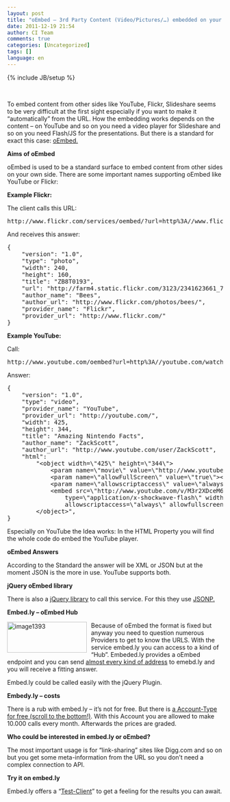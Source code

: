 ```yaml
---
layout: post
title: "oEmbed – 3rd Party Content (Video/Pictures/…) embedded on your own side"
date: 2011-12-19 21:54
author: CI Team
comments: true
categories: [Uncategorized]
tags: []
language: en
---
```

{% include JB/setup %}
&nbsp;

&nbsp;

To embed content from other sides like YouTube, Flickr, Slideshare seems to be very difficult at the first sight especially if you want to make it “automatically” from the URL. How the embedding works depends on the content – on YouTube and so on you need a video player for Slideshare and so on you need Flash/JS for the presentations. But there is a standard for exact this case: <a href="http://oembed.com/">oEmbed.</a>

<strong>Aims of oEmbed</strong>

oEmbed is used to be a standard surface to embed content from other sides on your own side. There are some important names supporting oEmbed like YouTube or Flickr:

<strong>Example Flickr:</strong>

The client calls this URL:
<div id="scid:812469c5-0cb0-4c63-8c15-c81123a09de7:baaad417-0975-4d49-b2f4-066f856357ed" class="wlWriterEditableSmartContent" style="margin: 0px; display: inline; float: none; padding: 0px;">
<pre class="c#">http://www.flickr.com/services/oembed/?url=http%3A//www.flickr.com/photos/bees/2341623661/</pre>
</div>
And receives this answer:
<div id="scid:812469c5-0cb0-4c63-8c15-c81123a09de7:8e2181e3-715a-4143-82b6-5e3144403129" class="wlWriterEditableSmartContent" style="margin: 0px; display: inline; float: none; padding: 0px;">
<pre class="c#">{
	"version": "1.0",
	"type": "photo",
	"width": 240,
	"height": 160,
	"title": "ZB8T0193",
	"url": "http://farm4.static.flickr.com/3123/2341623661_7c99f48bbf_m.jpg",
	"author_name": "Bees",
	"author_url": "http://www.flickr.com/photos/bees/",
	"provider_name": "Flickr",
	"provider_url": "http://www.flickr.com/"
}</pre>
</div>
<strong>Example YouTube:</strong>

Call:
<div id="scid:812469c5-0cb0-4c63-8c15-c81123a09de7:2d8e2329-6d3f-4765-9616-a71d75177c33" class="wlWriterEditableSmartContent" style="margin: 0px; display: inline; float: none; padding: 0px;">
<pre class="c#">http://www.youtube.com/oembed?url=http%3A//youtube.com/watch%3Fv%3DM3r2XDceM6A&amp;format=json</pre>
</div>
Answer:
<div id="scid:812469c5-0cb0-4c63-8c15-c81123a09de7:4488d140-1ebe-444c-8d65-d6dc713209e3" class="wlWriterEditableSmartContent" style="margin: 0px; display: inline; float: none; padding: 0px;">
<pre class="c#">{
	"version": "1.0",
	"type": "video",
	"provider_name": "YouTube",
	"provider_url": "http://youtube.com/",
	"width": 425,
	"height": 344,
	"title": "Amazing Nintendo Facts",
	"author_name": "ZackScott",
	"author_url": "http://www.youtube.com/user/ZackScott",
	"html":
		"&lt;object width=\"425\" height=\"344\"&gt;
			&lt;param name=\"movie\" value=\"http://www.youtube.com/v/M3r2XDceM6A&amp;fs=1\"&gt;&lt;/param&gt;
			&lt;param name=\"allowFullScreen\" value=\"true\"&gt;&lt;/param&gt;
			&lt;param name=\"allowscriptaccess\" value=\"always\"&gt;&lt;/param&gt;
			&lt;embed src=\"http://www.youtube.com/v/M3r2XDceM6A&amp;fs=1\"
				type=\"application/x-shockwave-flash\" width=\"425\" height=\"344\"
				allowscriptaccess=\"always\" allowfullscreen=\"true\"&gt;&lt;/embed&gt;
		&lt;/object&gt;",
}</pre>
</div>
Especially on YouTube the Idea works: In the HTML Property you will find the whole code do embed the YouTube player.

<strong>oEmbed Answers </strong>

According to the Standard the answer will be XML or JSON but at the moment JSON is the more in use. YouTube supports both.

<strong>jQuery oEmbed library </strong>

There is also a <a href="http://code.google.com/p/jquery-oembed/">jQuery library</a> to call this service. For this they use <a href="{{BASE_PATH}}/2009/12/11/howto-cross-domain-ajax-mit-jsonp-und-asp-net/">JSONP.</a>

<strong>Embed.ly – oEmbed Hub </strong>



<a href="{{BASE_PATH}}/assets/wp-images-en/image1393.png"><img style="background-image: none; margin: 0px 10px 0px 0px; padding-left: 0px; padding-right: 0px; display: inline; float: left; padding-top: 0px; border: 0px;" title="image1393" src="{{BASE_PATH}}/assets/wp-images-en/image1393_thumb.png" border="0" alt="image1393" width="186" height="72" align="left" /></a>Because of oEmbed the format is fixed but anyway you need to question numerous Providers to get to know the URLS. With the service embed.ly you can access to a kind of “Hub”. Embeded.ly provides a oEmbed endpoint and you can send <a href="http://embed.ly/providers">almost every kind of address</a> to emebd.ly and you will receive a fitting answer.

Embed.ly could be called easily with the jQuery Plugin.



<strong>Embedy.ly – costs </strong>

There is a rub with embed.ly – it’s not for free. But there is <a href="http://embed.ly/pricing">a Account-Type for free (scroll to the bottom!)</a>. With this Account you are allowed to make 10.000 calls every month. Afterwards the prices are graded.

<strong>Who could be interested in embed.ly or oEmbed? </strong>



The most important usage is for “link-sharing” sites like Digg.com and so on but you get some meta-information from the URL so you don’t need a complex connection to API.

<strong>Try it on embed.ly</strong>

Embed.ly offers a “<a href="http://embed.ly/docs/explore/oembed?url=http%3A%2F%2Fvimeo.com%2F18150336">Test-Client</a>” to get a feeling for the results you can await.
